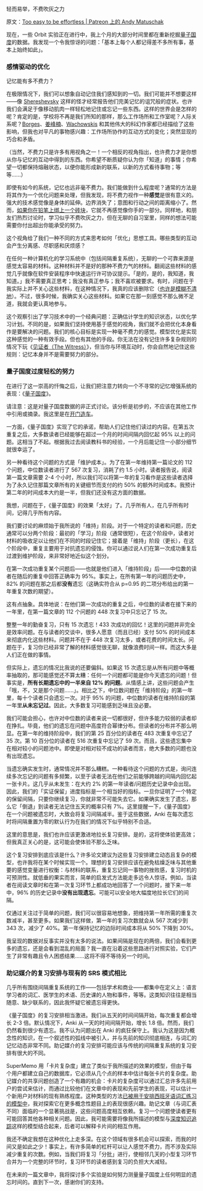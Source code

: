 轻而易举，不费吹灰之力

原文：[Too easy to be effortless | Patreon 上的 Andy Matuschak](https://www.patreon.com/posts/too-easy-to-be-49250309)

现在，一些 Orbit 实验正在进行中，我上个月的大部分时间里都在重新挖掘[量子国度](https://quantum.country/)的数据。我发现一个令我惊讶的问题：「基本上每个人都记得差不多所有事，基本上始终如此」。

### 感情驱动的优化

记忆能有多不费力？

在极限情况下，我们可以想象自动记住我们感知到的一切。我们可能并不想要这样——像 [Shereshevsky](https://en.wikipedia.org/wiki/Solomon_Shereshevsky) 这样的怪才经常报告他们完美记忆的诅咒般的症状。也许我们会满足于像移动肌肉一样轻松地记住或忘记一些东西。这样的世界会是怎样的呢？肯定的是，学校将不再是我们所知的那样，那么工作场所和工作室呢？人际关系呢？[Borges](https://en.wikipedia.org/wiki/Funes_the_Memorious)、[姜峰楠](https://en.wikipedia.org/wiki/The_Truth_of_Fact,_the_Truth_of_Feeling)、[Wachowskis](https://en.wikipedia.org/wiki/The_matrix) 和其他伟大的科幻作家都已经描绘了这些影响，但我也对平凡的事物感兴趣：工作场所协作的互动方式的变化；突然显现的巧合和矛盾。

（当然，不费力只是许多有用视角之一！一个相反的视角指出，也许费力才是你想从你与记忆的互动中得到的东西。你希望不断质疑你认为你「知道」的事情；你希望一切都保持熔融状态，以便你能形成新的联系，以新的方式看待事物；等等......）

即使有如今的系统，记忆也远非毫不费力。我们能做到什么程度呢？通常的方法是将其作为一个优化问题来处理，但我发现，将不费力视作一种**感觉**是很有意义的。强大的技术感觉像是身体的延伸。边界消失了；意图和行动之间的距离缩小了。然而，[如果你在铅笔上绑上一个砖块](https://www.dougengelbart.org/content/view/224/217/#6c)，它就不再感觉像你手的一部分。同样地，和朋友们热烈讨论时，学习似乎不费吹灰之力，但在无聊的自习室里，同样的想法可能需要你付出超出你能承受的努力。

这个视角给了我们一种不同的方式来思考如何「优化」思想工具。哪些类型的互动会产生分离感、尽职感和厌烦感？

在任何一种计算机化的学习系统中（包括间隔重复系统），无聊的一个可靠来源是感觉太容易的材料。这种材料并不是好的那种不费力气的材料。翻阅这些材料的感觉几乎就像在软件安装程序中快速运行许可协议提示。「是的，是的，我知道，我知道。」我不需要真正思考；我没有真正参与；我不喜欢被要求。有时，问题在于我实际上并不关心这些材料，在这种情况下，我真的应该删除它（[也许是模糊不清地](https://www.patreon.com/posts/skip-exponential-40672377)）。不过，很多时候，我确实关心这些材料。如果它在那一刻感觉不那么微不足道，我就会更认真地参与。

这个观察引出了学习技术中的一个经典问题：正确估计学生的知识状态，以优化学习计划。不同的是，如果我们坚持使用基于感觉的视角，我们就不会把优化本身看作是要解决的问题。我们的核心目标是实现一种毫不费力的感觉。模型优化是实现这种感觉的一种有效手段。但也有其他的手段。你无法在没有记住许多复杂规则的情况下玩《[见证者（The Witress）](http://the-witness.net/)》，但当你与环境互动时，你会自然地记住这些规则：记忆本身并不是需要努力的部分。

### **量子国度过度轻松的努力**

在进行了这一崇高的忏悔之后，让我们把注意力转向一个不寻常的记忆增强系统的表现：《[量子国度](https://quantum.country/)》。

请注意：这是对量子国度数据的非正式讨论。该分析是初步的，不应该在其他工作中引用或摘录。我这里是在[开门造车](https://notes.andymatuschak.org/Work_with_the_garage_door_up)。

一方面，《量子国度》实现了它的承诺，帮助人们记住他们读过的内容。在第五次重复之后，大多数读者已经能够在超过一个月的时间间隔内回忆起 95% 以上的问题。这相当了不起。根据我过去阅读教科书的经验，一个月后能记住一小部分细节就很幸运了。

另一种看待这个问题的方式是「维护成本」。为了在第一年维持第一篇论文的 112 个问题，中位数读者进行了 567 次复习，消耗了约 1.5 小时。读者报告说，阅读第一篇文章需要 2-4 个小时，所以我们可以将第一年的复习看作是这些读者选择为了永久记住那篇文章所有的关键细节而支付的约 50% 的额外时间成本。我预计第二年的时间成本大约是一半，但我们还没有这方面的数据。

我想，问题在于，《量子国度》的效果「太好」了。几乎所有人，在几乎所有时间，记得几乎所有内容。

我们要讨论的麻烦始于我所说的「维持」阶段。对于一个特定的读者和问题，历史通常可以分两个阶段：最初的「学习」阶段（通常很短），在这个阶段中，读者对材料的吸收足以让他们在不同的时段记住它；接着是「维持」阶段（更长），在这个阶段中，重复主要用于对抗遗忘的侵蚀。你可以通过说人们在第一次成功重复后过渡到维护阶段，来非常好地近似这个划分。

在第一次成功重复某个问题后——也就是他们进入「维持阶段」后——中位数的读者在随后的重复中回答正确率为 95%。事实上，在所有第一年的问题历史中，82% 的问题在那之后都**没有**遗忘（这确实符合从 p=0.95 的二项分布给出的第一年重复次数的期望）。

这有点抽象。具体地说：在他们第一次成功的重复之后，中位数的读者在接下来的一年里，在第一篇文章的 112 个问题的 448 次复习中只忘记了 15 次。

整整一年的勤奋复习，只有 15 次遗忘！433 次成功的回忆！这里的问题并非完全是效率问题。在与读者的交谈中，很多人愿意（而且已经）支付 50% 的时间成本来彻底内化这些材料。问题并不在于 448 次复习太多，或者花费的时间太长。问题在于，复习你已经非常了解的材料感觉很无聊，就像浪费时间一样。而这大多是人们正在做的事情。

但实际上，遗忘的情况比我说的还要偏斜。如果这 15 次遗忘是从所有问题中等概率抽取的，那可能感觉还不算太糟：任何一个问题都可能是你今天遗忘的问题！但事实是，**所有长期遗忘中的一半来自 12% 的问题**。从情感上讲，这些问题会产生「哦，不，又是那个问题......」。相比之下，中位数问题在「维持阶段」的第一年里，每十个读者只会遗忘一次。对于 95% 的问题，中位数的读者在维持阶段的第一年里**从未忘记过**。因此，大多数复习可能感到乏味且没必要。

我们可能会担心，也许对中位数的读者来说一切都很好，但许多能力较弱的读者却在挣扎。毕竟，他们的遗忘在问题中高度符合幂律分布。但读者的分布并不那么明显。在第一年的维持阶段中，我们的第 25 百分位的读者在 483 次重复中忘记了 35 次。第 10 百分位的读者在 516 次重复中忘记了 59 次。而且，这些遗忘集中在相对较小的问题池中。即使是对相对较不成功的读者而言，绝大多数的问题也没有出现遗忘。

当遗忘确实发生时，通常情况并不那么糟糕。一种看待这个问题的方式是，询问连续多次忘记的问题有多频繁，以至于读者无法在他们之前能够跨越的间隔内回忆起一张卡片。这几乎从未发生：在大约 2% 的第一年读者/问题历史记录中会出现。因此，我们的「实证保留」进度指标是一个相当好的指标。一旦你证明了一个特定的保留间隔，只要你继续复习，你就非常不可能失去它。如果确实发生了遗忘，那么它「倒退」到读者无法记住五天的概率只有 7%。这里提醒一下，《量子国度》在一个问题被遗忘时，大致会将复习间隔减半。鉴于这些数据，Anki 在每次遗忘时将间隔重置为零的默认行为在我们的情况下似乎特别不合适。

这里的意思是，我们也许应该更激进地拉长复习安排。是的，这将使体验更高效；但我真正关心的是，这可能会使体验不那么乏味。

这个复习安排到底应该是什么？许多论文建议为这些复习安排建立动态且复杂的模型，也许我将在某个时候实现一个。理想的复习安排应该在避免枯燥乏味与其他重要的感觉变量进行权衡：与材料的联系，重复忘记同一事物的挫败感，复习时机的可预测性。就低垂的果实而言，简单的启发式方法能走多远令人惊讶。例如，当读者在阅读文章时和在第一次复习环节上都成功地回答了一个问题时，接下来一年中，96% 的历史记录中**没有出现遗忘**。可能可以安全地大幅度地拉长它们的间隔。

仅通过关注过于简单的问题，我们可以很容易地想象，把维持第一年所需的重复次数减半，甚至更多。如果我们这样做，第一年的复习次数就会从 567 次减少到 343 次，减少了 40%。第一年保持记忆的边际时间成本将从 50% 下降到 30%。

我呈现的数据对反事实并没有太多的说法。如果间隔是现在的两倍，我们会看到更多的遗忘，还是会看到混乱的局面？我一直在沿着这些思路进行对照实验，它们产生了非常有趣且令人困惑结果......这将不得不等待另一个时间。

### **助记媒介的复习安排与现有的 SRS 模式相比**

几乎所有围绕间隔重复系统的工作——包括学术和商业——都集中在定义上：语言学习者的词汇、医学生的术语、历史课的人物和事件，等等。这类知识往往是相当随意、缺少联系的，因此我怀疑它被遗忘得更快。

《量子国度》的复习安排相当激进。我们从五天的时间间隔开始，每次重复都会增长 2-3 倍。默认情况下，Anki 从一天的时间间隔开始，增长 1.8 倍。然而，我们仍然看到很少有遗忘。我不认为问题出在 Anki 的疯狂保守上。我认为这是因为概念性的知识，在一个叙述性的弧线中被引入，并与先前的知识彻底相连，与词汇的记忆动态非常不同。助记媒介的复习安排可能应该与传统的间隔重复系统的复习安排有很大的不同。

SuperMemo 用「卡片复杂度」建立了类似于我所描述的效果的模型，但由于每个用户都建立自己的数据库，它必须从几个点的样本中估计每张卡片的复杂度。助记媒介的共享问题创造了一个有趣的机会：卡片的复杂度可以通过汇总许多先前用户的尝试来估计，而通过比较他们在文章中的表现和先前学生的表现，可以估计一个新用户对材料的现有熟练程度。这种类型的方法[已被用于安排西班牙语词汇练习的模型中](https://citeseerx.ist.psu.edu/viewdoc/download?doi=10.1.1.697.3755&rep=rep1&type=pdf)，我对探索它在更多概念性题目上的表现很感兴趣。助记文章（与词汇表不同）面临的一个显著挑战是，这些问题高度相互依赖。复习一个问题使读者更有可能回答其他各种相关问题。因此，我可能需要将像我所描述的模型与[深度知识追踪](https://arxiv.org/pdf/1506.05908)这样的模型结合起来，后者可以解释卡片间的相互作用。

我还不确定我想在这种优化上走多深。在这个领域有很多机会可以探索，而我的时间又是如此之少！事实上，有许多简单的杠杆可以让人感觉不费力，而不涉及实际减少重复的次数。例如，当我们将复习「分批」进行，使相邻几天的小型复习环节合并为一个完整的环节时，复习环节的读者感到复习的负担大大减轻。

在未来的一篇文章中，我将探讨多个实验是如何努力测量量子国度上任何明显的遗忘时间的。直到下一次，感谢你们的支持。